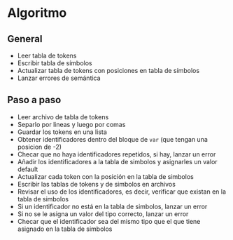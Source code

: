 # Algoritmo

## General

- Leer tabla de tokens
- Escribir tabla de símbolos
- Actualizar tabla de tokens con posiciones en tabla de símbolos
- Lanzar errores de semántica


## Paso a paso

- Leer archivo de tabla de tokens
- Separlo por lineas y luego por comas
- Guardar los tokens en una lista
- Obtener identificadores dentro del bloque de `var` (que tengan una posicion de -2)
- Checar que no haya identificadores repetidos, si hay, lanzar un error
- Añadir los identificadores a la tabla de simbolos y asignarles un valor default
- Actualizar cada token con la posición en la tabla de simbolos
- Escribir las tablas de tokens y de simbolos en archivos
- Revisar el uso de los identificadores, es decir, verificar que existan en la tabla de simbolos
- Si un identificador no está en la tabla de simbolos, lanzar un error
- Si no se le asigna un valor del tipo correcto, lanzar un error
- Checar que el identificador sea del mismo tipo que el que tiene asignado en la tabla de simbolos
